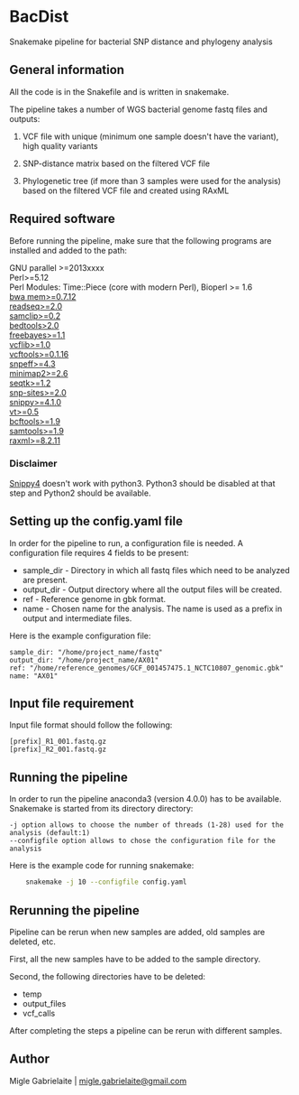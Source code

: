 # BacDist
Snakemake pipeline for bacterial SNP distance and phylogeny analysis

## General information

All the code is in the Snakefile and is written in snakemake.

The pipeline takes a number of WGS bacterial genome fastq files and outputs:

1. VCF file with unique (minimum one sample doesn't have the variant), high quality variants
	
2. SNP-distance matrix based on the filtered VCF file
	
3. Phylogenetic tree (if more than 3 samples were used for the analysis) based on the filtered VCF file and created using RAxML

## Required software

Before running the pipeline, make sure that the following programs are installed and added to the path:

GNU parallel >=2013xxxx<br/>
Perl>=5.12<br/>
Perl Modules: Time::Piece (core with modern Perl), Bioperl >= 1.6 <br/>
[bwa mem>=0.7.12](http://bio-bwa.sourceforge.net/)<br/>
[readseq>=2.0](http://iubio.bio.indiana.edu/soft/molbio/readseq/java/)<br/>
[samclip>=0.2](https://github.com/tseemann/samclip)<br/>
[bedtools>2.0](https://bedtools.readthedocs.io/en/latest/)<br/>
[freebayes>=1.1](https://github.com/ekg/freebayes)<br/>
[vcflib>=1.0](https://github.com/vcflib/vcflib)<br/>
[vcftools>=0.1.16](http://vcftools.sourceforge.net/)<br/>
[snpeff>=4.3](http://snpeff.sourceforge.net/)<br/>
[minimap2>=2.6](https://github.com/lh3/minimap2)<br/>
[seqtk>=1.2](https://github.com/lh3/seqtk)<br/>
[snp-sites>=2.0](https://github.com/sanger-pathogens/snp-sites)<br/>
[snippy>=4.1.0](https://github.com/tseemann/snippy)<br/>
[vt>=0.5](https://genome.sph.umich.edu/wiki/Vt)<br/>
[bcftools>=1.9](https://samtools.github.io/bcftools/bcftools.html)<br/>
[samtools>=1.9](http://www.htslib.org/doc/samtools.html)<br/>
[raxml>=8.2.11](https://cme.h-its.org/exelixis/software.html)<br/>


### Disclaimer

[Snippy4](https://github.com/tseemann/snippy) doesn't work with python3. Python3 should be disabled at that step and Python2 should be available.

## Setting up the config.yaml file 

In order for the pipeline to run, a configuration file is needed. A configuration file requires 4 fields to be present: 
* sample_dir - Directory in which all fastq files which need to be analyzed are present.
* output_dir - Output directory where all the output files will be created.
* ref - Reference genome in gbk format. 
* name - Chosen name for the analysis. The name is used as a prefix in output and intermediate files.

Here is the example configuration file:
```
sample_dir: "/home/project_name/fastq"
output_dir: "/home/project_name/AX01"
ref: "/home/reference_genomes/GCF_001457475.1_NCTC10807_genomic.gbk"
name: "AX01"
```

## Input file requirement

Input file format should follow the following:
```
[prefix]_R1_001.fastq.gz 
[prefix]_R2_001.fastq.gz
```

## Running the pipeline 

In order to run the pipeline anaconda3 (version 4.0.0) has to be available. Snakemake is started from its directory directory:
    
```
-j option allows to choose the number of threads (1-28) used for the analysis (default:1)
--configfile option allows to chose the configuration file for the analysis
```

Here is the example code for running snakemake:

```bash
	snakemake -j 10 --configfile config.yaml 
```

## Rerunning the pipeline 

Pipeline can be rerun when new samples are added, old samples are deleted, etc. 

First, all the new samples have to be added to the sample directory.

Second, the following directories have to be deleted:
* temp
* output_files
* vcf_calls 

After completing the steps a pipeline can be rerun with different samples.

## Author

Migle Gabrielaite | migle.gabrielaite@gmail.com
